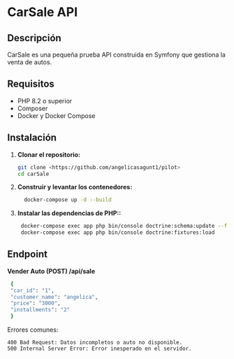 # CarSale API

## Descripción

CarSale es una pequeña prueba API construida en Symfony que gestiona la venta de autos. 

## Requisitos

- PHP 8.2 o superior
- Composer
- Docker y Docker Compose

## Instalación

1. **Clonar el repositorio:**

   ```bash
   git clone <https://github.com/angelicasagunt1/pilot>
   cd carSale

2. **Construir y levantar los contenedores:**
   ```bash
     docker-compose up -d --build

3. **Instalar las dependencias de PHP::**
   ```bash
    docker-compose exec app php bin/console doctrine:schema:update --force
    docker-compose exec app php bin/console doctrine:fixtures:load
   
## Endpoint
 
**Vender Auto (POST) /api/sale**
   ```bash
    {
    "car_id": "1",
    "customer_name": "angelica",
    "price": "3000",
    "installments": "2"
    }
   ```
Errores comunes:

    400 Bad Request: Datos incompletos o auto no disponible.
    500 Internal Server Error: Error inesperado en el servidor.